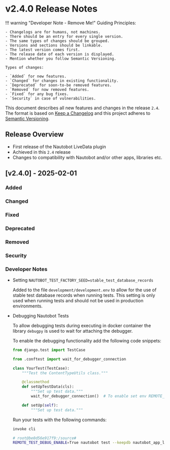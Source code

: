# v2.4.0 Release Notes

!!! warning "Developer Note - Remove Me!"
    Guiding Principles:

    - Changelogs are for humans, not machines.
    - There should be an entry for every single version.
    - The same types of changes should be grouped.
    - Versions and sections should be linkable.
    - The latest version comes first.
    - The release date of each version is displayed.
    - Mention whether you follow Semantic Versioning.

    Types of changes:

    - `Added` for new features.
    - `Changed` for changes in existing functionality.
    - `Deprecated` for soon-to-be removed features.
    - `Removed` for now removed features.
    - `Fixed` for any bug fixes.
    - `Security` in case of vulnerabilities.


This document describes all new features and changes in the release `2.4`. The format is based on [Keep a Changelog](https://keepachangelog.com/en/2.4.0/) and this project adheres to [Semantic Versioning](https://semver.org/spec/v2.0.0.html).

## Release Overview

- First release of the Nautobot LiveData plugin
- Achieved in this `2.4` release
- Changes to compatibility with Nautobot and/or other apps, libraries etc.

## [v2.4.0] - 2025-02-01

### Added

### Changed

### Fixed

### Deprecated

### Removed

### Security

### Developer Notes

- Setting `NAUTOBOT_TEST_FACTORY_SEED=stable_test_database_records`

    Added to the file `development/development.env` to allow for the use of stable test database records when running tests. This setting is only used when running tests and should not be used in production environments.

- Debugging Nautobot Tests

    To allow debugging tests during executing in docker container the library `debugpy` is used to wait for attaching the debugger.

    To enable the debugging functionality add the following code snippets:

    ```python
    from django.test import TestCase

    from .conftest import wait_for_debugger_connection

    class YourTest(TestCase):
        """Test the ContentTypeUtils class."""

        @classmethod
        def setUpTestData(cls):
            """Set up test data."""
            wait_for_debugger_connection()  # To enable set env REMOTE_TEST_DEBUG_ENABLE=True

        def setUp(self):
            """Set up test data."""
    ```

    Run your tests with the following commands:

    ```bash
    invoke cli

    # root@be0d56e917f9:/source# 
    REMOTE_TEST_DEBUG_ENABLE=True nautobot test --keepdb nautobot_app_livedata
    ```
